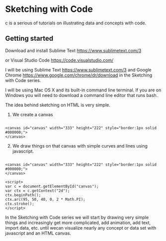# Sketching with Code

c is a serious of tutorials on illustrating data and concepts with code.

## Getting started

Download and install Sublime Text <a href='https://www.sublimetext.com/3'>https://www.sublimetext.com/3</a>

or Visual Studio Code <a href='https://code.visualstudio.com/'>https://code.visualstudio.com/</a>  

I will be using Sublime Text <a href='https://www.sublimetext.com/3'>https://www.sublimetext.com/3</a> and Google Chrome   <a href='https://www.google.com/chrome/dr/download'>https://www.google.com/chrome/dr/download</a> in the Sketching with Code series.   

I will be using Mac OS X and its built-in command line terminal. If you are on Windows you will need to download a command line editor that runs bash.

The idea behind sketching on HTML is very simple.

1. We create a canvas

```html:

<canvas id="canvas" width="333" height="222" style="border:1px solid #000000;">
</canvas>

```

2. We draw things on that canvas with simple curves and lines using javascript.



```html:

<canvas id="canvas" width="333" height="222" style="border:1px solid #000000;">
</canvas>

<script>
var c = document.getElementById("canvas");
var ctx = c.getContext("2d");
ctx.beginPath();
ctx.arc(95, 50, 40, 0, 2 * Math.PI);
ctx.stroke();
</script>

```

In the Sketching with Code series we will start by drawing very simple things and increasingly get more complicated, add animation, add text, import data, etc. until wecan visualize nearly any concept or data set with javascript and an HTML canvas.



```




